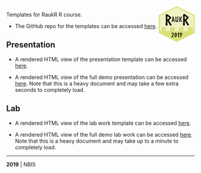 <img src="assets/logo.svg" align="right" width="96" height="96">

Templates for RaukR R course.

+ The GitHub repo for the templates can be accessed [here](https://github.com/NBISweden/raukrtemplate).

## Presentation

+ A rendered HTML view of the presentation template can be accessed [here](https://NBISweden.github.io/raukrtemplate/presentation.html).

+ A rendered HTML view of the full demo presentation can be accessed [here](https://NBISweden.github.io/raukrtemplate/presentation_demo.html). Note that this is a heavy document and may take a few extra seconds to completely load.

## Lab

+ A rendered HTML view of the lab work template can be accessed [here](https://NBISweden.github.io/raukrtemplate/lab.html).

+ A rendered HTML view of the full demo lab work can be accessed [here](https://NBISweden.github.io/raukrtemplate/lab_demo.html). Note that this is a heavy document and may take up to a minute to completely load.

---

**2019** | NBIS
